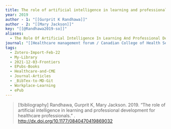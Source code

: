 ```yaml
---
title: The role of artificial intelligence in learning and professional development for healthcare professionals
year: 2019
author - 1: "[[Gurprit K Randhawa]]"
author - 2: "[[Mary Jackson]]"
key: "[[@Randhawa2019-so]]"
aliases:
  - The Role Of Artificial Intelligence In Learning And Professional Development For Healthcare Professionals
journal: "[[Healthcare management forum / Canadian College of Health Service Executives = Forum gestion des soins de sante / College canadien des directeurs de services de sante]]"
tags:
  - Zotero-Import-Feb-22
  - My-Library
  - 2021-12-03-Frontiers
  - EPubs-Books
  - Healthcare-and-CME
  - Journal-Articles
  - _BibTex-to-MD-Git
  - Workplace-Learning
  - ePub
---
```


> [!bibliography]
> Randhawa, Gurprit K, Mary Jackson. 2019. “The role of artificial intelligence in learning and professional development for healthcare professionals.” . http://dx.doi.org/10.1177/0840470419869032